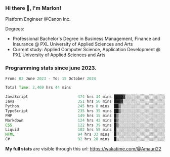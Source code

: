 
### Hi there 👋, I'm Marlon!

Platform Engineer @Canon Inc.

Degrees: 
- Professional Bachelor's Degree in Business Management, Finance and Insurance @ PXL University of Applied Sciences and Arts
- Current study: Applied Computer Science, Application Development @ PXL University of Applied Sciences and Arts

### Programming stats since june 2023.
<!--START_SECTION:waka-->

```java
From: 02 June 2023 - To: 15 October 2024

Total Time: 2,469 hrs 44 mins

JavaScript                      474 hrs 34 mins ████▓░░░░░░░░░░░░░░░░░░░░   18.92 %
Java                            351 hrs 56 mins ███▓░░░░░░░░░░░░░░░░░░░░░   14.03 %
Python                          245 hrs 8 mins  ██▒░░░░░░░░░░░░░░░░░░░░░░   09.77 %
TypeScript                      235 hrs 35 mins ██▒░░░░░░░░░░░░░░░░░░░░░░   09.39 %
PHP                             149 hrs 15 mins █▒░░░░░░░░░░░░░░░░░░░░░░░   05.95 %
Markdown                        124 hrs 42 mins █▒░░░░░░░░░░░░░░░░░░░░░░░   04.97 %
CSS                             122 hrs 39 mins █▒░░░░░░░░░░░░░░░░░░░░░░░   04.89 %
Liquid                          102 hrs 58 mins █░░░░░░░░░░░░░░░░░░░░░░░░   04.11 %
HTML                            94 hrs 33 mins  █░░░░░░░░░░░░░░░░░░░░░░░░   03.77 %
C#                              92 hrs 28 mins  █░░░░░░░░░░░░░░░░░░░░░░░░   03.69 %
```

<!--END_SECTION:waka-->
**My full stats** are visible through this url: https://wakatime.com/@Amauri22
